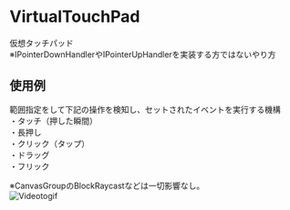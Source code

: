 # VirtualTouchPad

仮想タッチパッド  
※IPointerDownHandlerやIPointerUpHandlerを実装する方ではないやり方

## 使用例
範囲指定をして下記の操作を検知し、セットされたイベントを実行する機構  
・タッチ（押した瞬間）  
・長押し  
・クリック（タップ）  
・ドラッグ  
・フリック  
    
※CanvasGroupのBlockRaycastなどは一切影響なし。  
![Videotogif](https://user-images.githubusercontent.com/36006543/119259216-24e9e280-bc08-11eb-99ad-5d4a15b5569f.gif)


